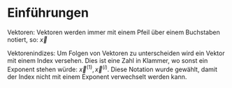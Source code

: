 # Einführungen

Vektoren:
    Vektoren werden immer mit einem Pfeil über einem Buchstaben notiert, so: $\vec{x}$

Vektorenindizes:
    Um Folgen von Vektoren zu unterscheiden wird ein Vektor mit einem Index versehen. Dies ist eine Zahl in Klammer, wo sonst ein Exponent stehen würde: $\vec{x}^{(1)}, \vec{x}^{(i)}$.
    Diese Notation wurde gewählt, damit der Index nicht mit einem Exponent verwechselt werden kann.